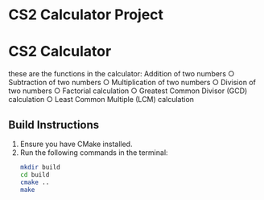 # CS2 Calculator Project
# CS2 Calculator
 these are the functions in the calculator:
Addition of two numbers 
○ Subtraction of two numbers 
○ Multiplication of two numbers 
○ Division of two numbers 
○ Factorial calculation 
○ Greatest Common Divisor (GCD) calculation 
○ Least Common Multiple (LCM) calculation

## Build Instructions
1. Ensure you have CMake installed.
2. Run the following commands in the terminal:
   ```bash
   mkdir build
   cd build
   cmake ..
   make

  
